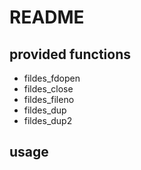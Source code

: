 README
======

provided functions
----------------
* fildes_fdopen
* fildes_close
* fildes_fileno
* fildes_dup
* fildes_dup2

usage
----------------
<?php
$stdout_fd_orig = fildes_fileno(STDOUT);
fclose(STDOUT);
$stdout = fopen("out.log", "a");
$fd_tmp = fildes_fileno($stdout);
$stdout_fd = fildes_dup2($fd_tmp, $stdout_fd_orig);
if($stdout_fd != $fd_tmp){
        fildes_close($fd_tmp);
}
echo "Hello world!"; // this goes to out.log

installation
----------------
phpize
./configure
make
make install


